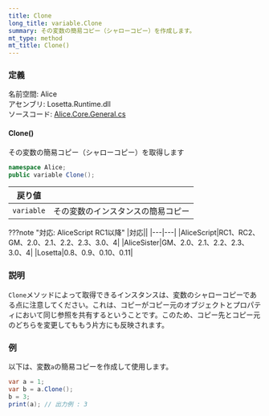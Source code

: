 ```yaml
---
title: Clone
long_title: variable.Clone
summary: その変数の簡易コピー（シャローコピー）を作成します。
mt_type: method
mt_title: Clone()
---
```


### 定義
名前空間: Alice<br/>
アセンブリ: Losetta.Runtime.dll<br/>
ソースコード: [Alice.Core.General.cs](https://github.com/WSOFT-Project/Losetta/blob/master/Losetta.Runtime/Core/Extension/Alice.Core.General.cs)

#### Clone()

その変数の簡易コピー（シャローコピー）を取得します

```cs title="AliceScript"
namespace Alice;
public variable Clone();
```

|戻り値| |
|-|-|
|`variable`| その変数のインスタンスの簡易コピー|

???note "対応: AliceScript RC1以降"
    |対応||
    |---|---|
    |AliceScript|RC1、RC2、GM、2.0、2.1、2.2、2.3、3.0、4|
    |AliceSister|GM、2.0、2.1、2.2、2.3、3.0、4|
    |Losetta|0.8、0.9、0.10、0.11|

### 説明
`Clone`メソッドによって取得できるインスタンスは、変数のシャローコピーである点に注意してください。これは、コピーがコピー元のオブジェクトとプロパティにおいて同じ参照を共有するということです。このため、コピー先とコピー元のどちらを変更してももう片方にも反映されます。

### 例
以下は、変数`a`の簡易コピーを作成して使用します。

```cs title="AliceScript"
var a = 1;
var b = a.Clone();
b = 3;
print(a); // 出力例 : 3
```
